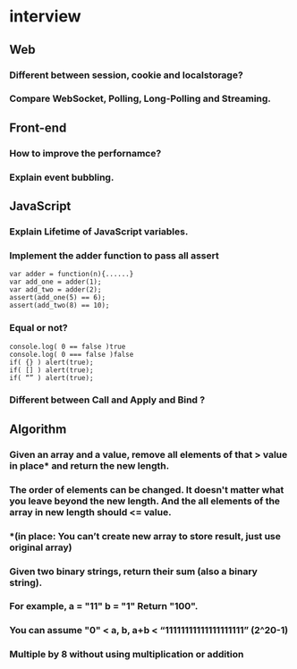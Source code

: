 # interview

## Web 
### Different between session, cookie and localstorage? 

### Compare WebSocket, Polling, Long-Polling and Streaming.

## Front-end 
### How to improve the perfornamce? 

### Explain event bubbling.

## JavaScript  

### Explain Lifetime of JavaScript variables.

### Implement the adder function to pass all assert 
```
var adder = function(n){......}
var add_one = adder(1);
var add_two = adder(2);	
assert(add_one(5) == 6); 
assert(add_two(8) == 10);   
```

### Equal or not? 
```
console.log( 0 == false )true
console.log( 0 === false )false
if( {} ) alert(true); 						
if( [] ) alert(true); 
if( “” ) alert(true);
```
### Different between Call and Apply and Bind ?

## Algorithm

### Given an array and a value, remove all elements of that > value in place* and return the new length.
### The order of elements can be changed. It doesn't matter what you leave beyond the new length. And the all elements of the array in new length should <= value.
### *(in place: You can’t create new array to store result, just use original array)

### Given two binary strings, return their sum (also a binary string).
### For example, a = "11" b = "1" Return "100".
### You can assume "0" < a, b, a+b < “11111111111111111111” (2^20-1)

### Multiple by 8 without using multiplication or addition
